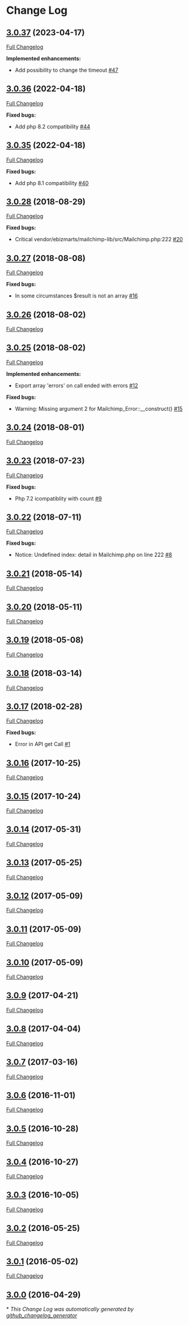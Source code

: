 # Change Log

## [3.0.37](https://github.com/ebizmarts/mailchimp-lib/tree/3.0.37) (2023-04-17)

[Full Changelog](https://github.com/ebizmarts/mailchimp-lib/compare/3.0.35...3.0.36)

**Implemented enhancements:**

- Add possibility to change the timeout [\#47](https://github.com/ebizmarts/mailchimp-lib/issues/47) 

## [3.0.36](https://github.com/ebizmarts/mailchimp-lib/tree/3.0.36) (2022-04-18)

[Full Changelog](https://github.com/ebizmarts/mailchimp-lib/compare/3.0.35...3.0.36)

**Fixed bugs:**

- Add php 8.2 compatibility [\#44](https://github.com/ebizmarts/mailchimp-lib/issues/44)

## [3.0.35](https://github.com/ebizmarts/mailchimp-lib/tree/3.0.35) (2022-04-18)

[Full Changelog](https://github.com/ebizmarts/mailchimp-lib/compare/3.0.34...3.0.35)

**Fixed bugs:**

- Add php 8.1 compatibility [\#40](https://github.com/ebizmarts/mailchimp-lib/issues/40)


## [3.0.28](https://github.com/ebizmarts/mailchimp-lib/tree/3.0.28) (2018-08-29)

[Full Changelog](https://github.com/ebizmarts/mailchimp-lib/compare/3.0.27...3.0.28)

**Fixed bugs:**

- Critical vendor/ebizmarts/mailchimp-lib/src/Mailchimp.php:222 [\#20](https://github.com/ebizmarts/mailchimp-lib/issues/20)

## [3.0.27](https://github.com/ebizmarts/mailchimp-lib/tree/3.0.27) (2018-08-08)
[Full Changelog](https://github.com/ebizmarts/mailchimp-lib/compare/3.0.26...3.0.27)

**Fixed bugs:**

- In some circumstances $result is not an array [\#16](https://github.com/ebizmarts/mailchimp-lib/issues/16)

## [3.0.26](https://github.com/ebizmarts/mailchimp-lib/tree/3.0.26) (2018-08-02)
[Full Changelog](https://github.com/ebizmarts/mailchimp-lib/compare/3.0.25...3.0.26)

## [3.0.25](https://github.com/ebizmarts/mailchimp-lib/tree/3.0.25) (2018-08-02)
[Full Changelog](https://github.com/ebizmarts/mailchimp-lib/compare/3.0.24...3.0.25)

**Implemented enhancements:**

- Export array 'errors' on call ended with errors [\#12](https://github.com/ebizmarts/mailchimp-lib/issues/12)

**Fixed bugs:**

- Warning: Missing argument 2 for Mailchimp\_Error::\_\_construct\(\) [\#15](https://github.com/ebizmarts/mailchimp-lib/issues/15)

## [3.0.24](https://github.com/ebizmarts/mailchimp-lib/tree/3.0.24) (2018-08-01)
[Full Changelog](https://github.com/ebizmarts/mailchimp-lib/compare/3.0.23...3.0.24)

## [3.0.23](https://github.com/ebizmarts/mailchimp-lib/tree/3.0.23) (2018-07-23)
[Full Changelog](https://github.com/ebizmarts/mailchimp-lib/compare/3.0.22...3.0.23)

**Fixed bugs:**

- Php 7.2 icompatiblity with count [\#9](https://github.com/ebizmarts/mailchimp-lib/issues/9)

## [3.0.22](https://github.com/ebizmarts/mailchimp-lib/tree/3.0.22) (2018-07-11)
[Full Changelog](https://github.com/ebizmarts/mailchimp-lib/compare/3.0.21...3.0.22)

**Fixed bugs:**

- Notice: Undefined index: detail in Mailchimp.php on line  222 [\#8](https://github.com/ebizmarts/mailchimp-lib/issues/8)

## [3.0.21](https://github.com/ebizmarts/mailchimp-lib/tree/3.0.21) (2018-05-14)
[Full Changelog](https://github.com/ebizmarts/mailchimp-lib/compare/3.0.20...3.0.21)

## [3.0.20](https://github.com/ebizmarts/mailchimp-lib/tree/3.0.20) (2018-05-11)
[Full Changelog](https://github.com/ebizmarts/mailchimp-lib/compare/3.0.19...3.0.20)

## [3.0.19](https://github.com/ebizmarts/mailchimp-lib/tree/3.0.19) (2018-05-08)
[Full Changelog](https://github.com/ebizmarts/mailchimp-lib/compare/3.0.18...3.0.19)

## [3.0.18](https://github.com/ebizmarts/mailchimp-lib/tree/3.0.18) (2018-03-14)
[Full Changelog](https://github.com/ebizmarts/mailchimp-lib/compare/3.0.17...3.0.18)

## [3.0.17](https://github.com/ebizmarts/mailchimp-lib/tree/3.0.17) (2018-02-28)
[Full Changelog](https://github.com/ebizmarts/mailchimp-lib/compare/3.0.16...3.0.17)

**Fixed bugs:**

- Error in API get Call [\#1](https://github.com/ebizmarts/mailchimp-lib/issues/1)

## [3.0.16](https://github.com/ebizmarts/mailchimp-lib/tree/3.0.16) (2017-10-25)
[Full Changelog](https://github.com/ebizmarts/mailchimp-lib/compare/3.0.15...3.0.16)

## [3.0.15](https://github.com/ebizmarts/mailchimp-lib/tree/3.0.15) (2017-10-24)
[Full Changelog](https://github.com/ebizmarts/mailchimp-lib/compare/3.0.14...3.0.15)

## [3.0.14](https://github.com/ebizmarts/mailchimp-lib/tree/3.0.14) (2017-05-31)
[Full Changelog](https://github.com/ebizmarts/mailchimp-lib/compare/3.0.13...3.0.14)

## [3.0.13](https://github.com/ebizmarts/mailchimp-lib/tree/3.0.13) (2017-05-25)
[Full Changelog](https://github.com/ebizmarts/mailchimp-lib/compare/3.0.12...3.0.13)

## [3.0.12](https://github.com/ebizmarts/mailchimp-lib/tree/3.0.12) (2017-05-09)
[Full Changelog](https://github.com/ebizmarts/mailchimp-lib/compare/3.0.11...3.0.12)

## [3.0.11](https://github.com/ebizmarts/mailchimp-lib/tree/3.0.11) (2017-05-09)
[Full Changelog](https://github.com/ebizmarts/mailchimp-lib/compare/3.0.10...3.0.11)

## [3.0.10](https://github.com/ebizmarts/mailchimp-lib/tree/3.0.10) (2017-05-09)
[Full Changelog](https://github.com/ebizmarts/mailchimp-lib/compare/3.0.9...3.0.10)

## [3.0.9](https://github.com/ebizmarts/mailchimp-lib/tree/3.0.9) (2017-04-21)
[Full Changelog](https://github.com/ebizmarts/mailchimp-lib/compare/3.0.8...3.0.9)

## [3.0.8](https://github.com/ebizmarts/mailchimp-lib/tree/3.0.8) (2017-04-04)
[Full Changelog](https://github.com/ebizmarts/mailchimp-lib/compare/3.0.7...3.0.8)

## [3.0.7](https://github.com/ebizmarts/mailchimp-lib/tree/3.0.7) (2017-03-16)
[Full Changelog](https://github.com/ebizmarts/mailchimp-lib/compare/3.0.6...3.0.7)

## [3.0.6](https://github.com/ebizmarts/mailchimp-lib/tree/3.0.6) (2016-11-01)
[Full Changelog](https://github.com/ebizmarts/mailchimp-lib/compare/3.0.5...3.0.6)

## [3.0.5](https://github.com/ebizmarts/mailchimp-lib/tree/3.0.5) (2016-10-28)
[Full Changelog](https://github.com/ebizmarts/mailchimp-lib/compare/3.0.4...3.0.5)

## [3.0.4](https://github.com/ebizmarts/mailchimp-lib/tree/3.0.4) (2016-10-27)
[Full Changelog](https://github.com/ebizmarts/mailchimp-lib/compare/3.0.3...3.0.4)

## [3.0.3](https://github.com/ebizmarts/mailchimp-lib/tree/3.0.3) (2016-10-05)
[Full Changelog](https://github.com/ebizmarts/mailchimp-lib/compare/3.0.2...3.0.3)

## [3.0.2](https://github.com/ebizmarts/mailchimp-lib/tree/3.0.2) (2016-05-25)
[Full Changelog](https://github.com/ebizmarts/mailchimp-lib/compare/3.0.1...3.0.2)

## [3.0.1](https://github.com/ebizmarts/mailchimp-lib/tree/3.0.1) (2016-05-02)
[Full Changelog](https://github.com/ebizmarts/mailchimp-lib/compare/3.0.0...3.0.1)

## [3.0.0](https://github.com/ebizmarts/mailchimp-lib/tree/3.0.0) (2016-04-29)


\* *This Change Log was automatically generated by [github_changelog_generator](https://github.com/skywinder/Github-Changelog-Generator)*